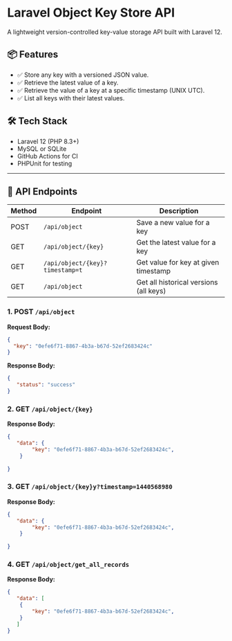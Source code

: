 # Laravel Object Key Store API

A lightweight version-controlled key-value storage API built with Laravel 12.

## 📦 Features

- ✅ Store any key with a versioned JSON value.
- ✅ Retrieve the latest value of a key.
- ✅ Retrieve the value of a key at a specific timestamp (UNIX UTC).
- ✅ List all keys with their latest values.
  

## 🛠️ Tech Stack

- Laravel 12 (PHP 8.3+)
- MySQL or SQLite
- GitHub Actions for CI
- PHPUnit for testing

---

## 🔌 API Endpoints

| Method | Endpoint                        | Description                            |
| ------ | ------------------------------- | -------------------------------------- |
| POST   | `/api/object`                   | Save a new value for a key             |
| GET    | `/api/object/{key}`             | Get the latest value for a key         |
| GET    | `/api/object/{key}?timestamp=t` | Get value for key at given timestamp      |
| GET    | `/api/object`                   | Get all historical versions (all keys) |

### 1. **POST** `/api/object`

**Request Body:**
```json
{
  "key": "0efe6f71-8867-4b3a-b67d-52ef2683424c"
}
```

**Response Body:**
```json
{
   "status": "success" 
}
```

### 2. **GET** `/api/object/{key}`

**Response Body:**
```json
{
   "data": {
        "key": "0efe6f71-8867-4b3a-b67d-52ef2683424c",
    }
   
}
```

### 3. **GET** `/api/object/{key}y?timestamp=1440568980`

**Response Body:**
```json
{
   "data": {
        "key": "0efe6f71-8867-4b3a-b67d-52ef2683424c",
    }
   
}
```

### 4. **GET** `/api/object/get_all_records`

**Response Body:**
```json
{
   "data": [
    {
        "key": "0efe6f71-8867-4b3a-b67d-52ef2683424c",
    }
   ] 
}
```
